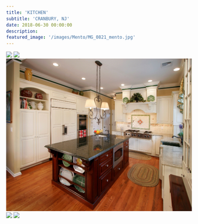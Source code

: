 ```yaml
---
title: 'KITCHEN'
subtitle: 'CRANBURY, NJ'
date: 2018-06-30 00:00:00
description: 
featured_image: '/images/Mento/MG_0821_mento.jpg'
---
```


<div class="gallery" data-columns="2">
	<img src="/images/Mento/MG_0821_mento.jpg">
	<img src="/images/Mento/MG_0830_Mento_.jpg">
	<img src="/images/Mento/MG_0852_mento.jpg">
	<img src="/images/Mento/MG_0898_Mento.jpg">
	<img src="/images/Mento/Butler_Mento.jpg">
</div>
